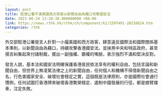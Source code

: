 ```yaml
---
layout: post
title: 駐港公署不滿美國西方政客以新聞自由為藉口攻擊國安法
date: 2021-06-24 13:20:38.000000000 +08:00
link: https://news.rthk.hk/rthk/ch/component/k2/1597491-20210624.htm
categories: rthk
---
```


外交部駐港公署發言人針對一小撮美國和西方政客，肆意違反國際法和國際關係基本準則，以新聞自由為藉口，持續攻擊香港國安法，並抹黑中央和特區政府，甚至揚言糾集起來付諸制裁，擺出一副強權、霸權的嘴臉，表示強烈不滿和堅決反對。

發言人說，基本法和國安法明確保護香港居民依法享有的權利自由，包括言論和新聞自由，但世界上無凌駕法律之上的新聞自由，任何個人和機構不得借新聞自由之名，行危害國家安全、破壞社會穩定之實，這個既是法律原則，亦是國際社會通行慣例，任何試圖打香港牌來破壞香港繁榮穩定、遏制中國發展的行徑，都是螳臂擋車，注定失敗。
